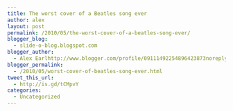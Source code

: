 ```yaml
---
title: The worst cover of a Beatles song ever
author: alex
layout: post
permalink: /2010/05/the-worst-cover-of-a-beatles-song-ever/
blogger_blog:
  - slide-o-blog.blogspot.com
blogger_author:
  - Alex Earlhttp://www.blogger.com/profile/09111492254896423873noreply@blogger.com
blogger_permalink:
  - /2010/05/worst-cover-of-beatles-song-ever.html
tweet_this_url:
  - http://is.gd/tCMpvY
categories:
  - Uncategorized
---
```

